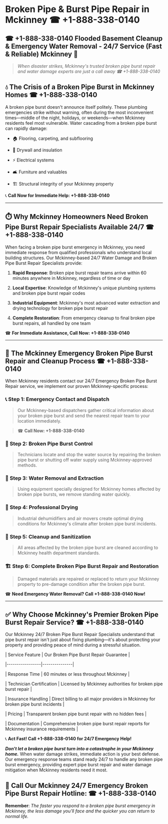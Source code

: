 # Broken Pipe & Burst Pipe Repair in Mckinney ☎ +1-888-338-0140  
## ☎ +1-888-338-0140 Flooded Basement Cleanup & Emergency Water Removal - 24/7 Service (Fast & Reliable) Mckinney 🚨  

> *When disaster strikes, Mckinney's trusted broken pipe burst repair and water damage experts are just a call away ☎ +1-888-338-0140*  

## 💧 The Crisis of a Broken Pipe Burst in Mckinney Homes ☎ +1-888-338-0140  

A broken pipe burst doesn't announce itself politely. These plumbing emergencies strike without warning, often during the most inconvenient times—middle of the night, holidays, or weekends—when Mckinney residents feel most vulnerable. Water cascading from a broken pipe burst can rapidly damage:  

* 🏠 Flooring, carpeting, and subflooring  
* 🧱 Drywall and insulation  
* ⚡ Electrical systems  
* 🛋️ Furniture and valuables  
* 🏗️ Structural integrity of your Mckinney property  

📞 **Call Now for Immediate Help: +1-888-338-0140**  

---  

## ⏱️ Why Mckinney Homeowners Need Broken Pipe Burst Repair Specialists Available 24/7 ☎ +1-888-338-0140  

When facing a broken pipe burst emergency in Mckinney, you need immediate response from qualified professionals who understand local building structures. Our Mckinney-based 24/7 Water Damage and Broken Pipe Burst Repair Specialists provide:  

1. **Rapid Response**: Broken pipe burst repair teams arrive within 60 minutes anywhere in Mckinney, regardless of time or day  
2. **Local Expertise**: Knowledge of Mckinney's unique plumbing systems and broken pipe burst repair codes  
3. **Industrial Equipment**: Mckinney's most advanced water extraction and drying technology for broken pipe burst repair  
4. **Complete Restoration**: From emergency cleanup to final broken pipe burst repairs, all handled by one team  

☎ **For Immediate Assistance, Call Now: +1-888-338-0140**  

---  

## 🔧 The Mckinney Emergency Broken Pipe Burst Repair and Cleanup Process ☎ +1-888-338-0140  

When Mckinney residents contact our 24/7 Emergency Broken Pipe Burst Repair service, we implement our proven Mckinney-specific process:  

### 📞 Step 1: Emergency Contact and Dispatch  
> Our Mckinney-based dispatchers gather critical information about your broken pipe burst and send the nearest repair team to your location immediately.  
> ☎ **Call Now: +1-888-338-0140**  

### 🚿 Step 2: Broken Pipe Burst Control  
> Technicians locate and stop the water source by repairing the broken pipe burst or shutting off water supply using Mckinney-approved methods.  

### 🌊 Step 3: Water Removal and Extraction  
> Using equipment specially designed for Mckinney homes affected by broken pipe bursts, we remove standing water quickly.  

### 💨 Step 4: Professional Drying  
> Industrial dehumidifiers and air movers create optimal drying conditions for Mckinney's climate after broken pipe burst incidents.  

### 🧼 Step 5: Cleanup and Sanitization  
> All areas affected by the broken pipe burst are cleaned according to Mckinney health department standards.  

### 🏗️ Step 6: Complete Broken Pipe Burst Repair and Restoration  
> Damaged materials are repaired or replaced to return your Mckinney property to pre-damage condition after the broken pipe burst.  

☎ **Need Emergency Water Removal? Call +1-888-338-0140 Now!**  

---  

## ✅ Why Choose Mckinney's Premier Broken Pipe Burst Repair Service? ☎ +1-888-338-0140  

Our Mckinney 24/7 Broken Pipe Burst Repair Specialists understand that pipe burst repair isn't just about fixing plumbing—it's about protecting your property and providing peace of mind during a stressful situation.  

| Service Feature | Our Broken Pipe Burst Repair Guarantee |  
|-----------------|---------------|  
| Response Time | 60 minutes or less throughout Mckinney |  
| Technician Certification | Licensed by Mckinney authorities for broken pipe burst repair |  
| Insurance Handling | Direct billing to all major providers in Mckinney for broken pipe burst incidents |  
| Pricing | Transparent broken pipe burst repair with no hidden fees |  
| Documentation | Comprehensive broken pipe burst repair reports for Mckinney insurance requirements |  

📞 **Act Fast! Call +1-888-338-0140 for 24/7 Emergency Help!**  

***Don't let a broken pipe burst turn into a catastrophe in your Mckinney home.*** When water damage strikes, immediate action is your best defense. Our emergency response teams stand ready 24/7 to handle any broken pipe burst emergency, providing expert pipe burst repair and water damage mitigation when Mckinney residents need it most.  

## 📱 Call Our Mckinney 24/7 Emergency Broken Pipe Burst Repair Hotline: ☎ +1-888-338-0140  

**Remember**: *The faster you respond to a broken pipe burst emergency in Mckinney, the less damage you'll face and the quicker you can return to normal life.*